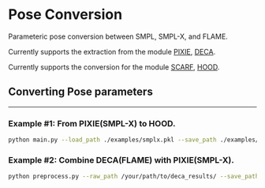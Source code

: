 # Pose Conversion

Parameteric pose conversion between SMPL, SMPL-X, and FLAME.

Currently supports the extraction from the module [PIXIE](https://github.com/yfeng95/PIXIE), [DECA](https://github.com/yfeng95/DECA).

Currently supports the conversion for the module [SCARF](https://github.com/yfeng95/SCARF), [HOOD](https://github.com/dolorousrtur/hood).

## Converting Pose parameters

***

### Example #1: From PIXIE(SMPL-X) to HOOD.
```.bash
python main.py --load_path ./examples/smplx.pkl --save_path ./examples/ --load_source smplx --module hood
```

### Example #2: Combine DECA(FLAME) with PIXIE(SMPL-X).
```.bash
python preprocess.py --raw_path /your/path/to/deca_results/ --save_path /your/path/to/save_results/ --load_source smplx --module hood
```